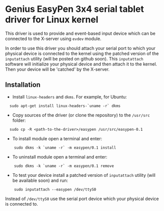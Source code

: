 Genius EasyPen 3x4 serial tablet driver for Linux kernel
========================================================

This driver is used to provide and event-based input device
which can be connected to the X-server using `evdev` module.

In order to use this driver you should attach your serial port
to which your physical device is connected to the kernel using
the patched version of the `inputattach` utility (will be posted
on github soon). This `inputattach` software will initialize your
physical device and then attach it to the kernel. Then your device
will be 'catched' by the X-server.

Installation
------------

* Install `linux-headers` and `dkms`. For example, for Ubuntu:
```
  sudo apt-get install linux-headers-`uname -r` dkms
```

* Copy sources of the driver (or clone the repository) to the
`/usr/src` folder:
```
  sudo cp -R <path-to-the-driver>/easypen /usr/src/easypen-0.1
```

* To install module open a terminal and enter:
```
    sudo dkms -k `uname -r` -m easypen/0.1 install
```

* To uninstall module open a terminal and enter:
```
    sudo dkms -k `uname -r` -m easypen/0.1 remove
```

* To test your device install a patched version of `inputattach`
utility (will be available soon) and run:
```
    sudo inputattach --easypen /dev/ttyS0
```

Instead of `/dev/ttyS0` use the serial port device which your physical
device is connected to.

